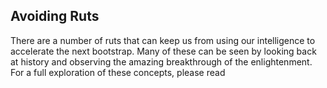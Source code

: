 ## Avoiding Ruts

There are a number of ruts that can keep us from using our intelligence to accelerate the next bootstrap.  Many of these can be seen by looking back at history and observing the amazing breakthrough of the enlightenment.  For a full exploration of these concepts, please read

